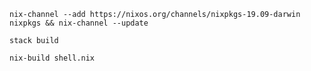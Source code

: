 	nix-channel --add https://nixos.org/channels/nixpkgs-19.09-darwin nixpkgs && nix-channel --update

	stack build

	nix-build shell.nix
